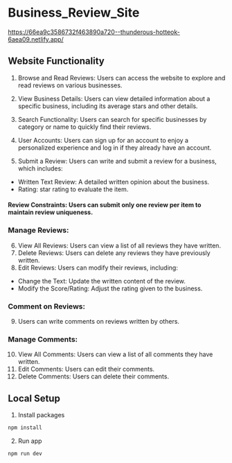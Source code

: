 # Business_Review_Site

https://66ea9c3586732f463890a720--thunderous-hotteok-6aea09.netlify.app/
 
## Website Functionality

1. Browse and Read Reviews: Users can access the website to explore and read reviews on various businesses.

2. View Business Details: Users can view detailed information about a specific business, including its average stars and other details.

3. Search Functionality: Users can search for specific businesses by category or name to quickly find their reviews.

4. User Accounts: Users can sign up for an account to enjoy a personalized experience and log in if they already have an account.

5. Submit a Review: Users can write and submit a review for a business, which includes:

- Written Text Review: A detailed written opinion about the business.
- Rating: star rating to evaluate the item.

#### Review Constraints: Users can submit only one review per item to maintain review uniqueness.

### Manage Reviews:

6. View All Reviews: Users can view a list of all reviews they have written.
7. Delete Reviews: Users can delete any reviews they have previously written.
8. Edit Reviews: Users can modify their reviews, including:

- Change the Text: Update the written content of the review.
- Modify the Score/Rating: Adjust the rating given to the business.

### Comment on Reviews:

9. Users can write comments on reviews written by others.

### Manage Comments:

10. View All Comments: Users can view a list of all comments they have written.
11. Edit Comments: Users can edit their comments.
12. Delete Comments: Users can delete their comments.

## Local Setup

1. Install packages

```bash
npm install
```

2. Run app

```bash
npm run dev
```

